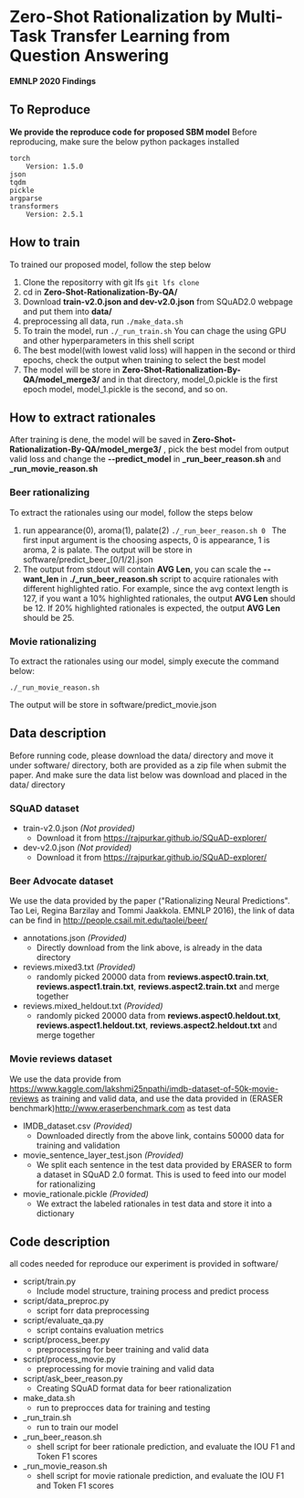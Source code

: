 # Zero-Shot Rationalization by Multi-Task Transfer Learning from Question Answering
**EMNLP 2020 Findings**
## To Reproduce
**We provide the reproduce code for proposed SBM model**
Before reproducing, make sure the below python packages installed
```
torch 
    Version: 1.5.0
json
tqdm
pickle
argparse
transformers
    Version: 2.5.1
```
## How to train
To trained our proposed model, follow the step below

1. Clone the repositorry with git lfs
    `git lfs clone`
2. cd in **Zero-Shot-Rationalization-By-QA/**
3. Download **train-v2.0.json and dev-v2.0.json** from SQuAD2.0 webpage and put them into **data/**
4. preprocessing all data, run
    `./make_data.sh`
5. To train the model, run
    `./_run_train.sh`
    You can chage the using GPU and other hyperparameters in this shell script
6. The best model(with lowest valid loss) will happen in the second or third epochs, check the output when training to select the best model
7. The model will be store in **Zero-Shot-Rationalization-By-QA/model_merge3/** and in that directory, model_0.pickle is the first epoch model, model_1.pickle is the second, and so on.

## How to extract rationales
After training is dene, the model will be saved in **Zero-Shot-Rationalization-By-QA/model_merge3/** , pick the best model from output valid loss and change the **--predict_model** in **_run_beer_reason.sh** and **_run_movie_reason.sh**

### Beer rationalizing
To extract the rationales using our model, follow the steps below
1. run appearance(0), aroma(1), palate(2)
    `./_run_beer_reason.sh 0 `
    The first input argument is the choosing aspects, 0 is appearance, 1 is aroma, 2 is palate. The output will be store in software/predict_beer_[0/1/2].json
2. The output from stdout will contain **AVG Len**, you can scale the **--want_len** in **./_run_beer_reason.sh** script to acquire rationales with different highlighted ratio. For example, since the avg context length is 127, if you want a 10% highlighted rationales, the output **AVG Len** should be 12. If 20% highlighted rationales is expected, the output **AVG Len** should be 25. 
### Movie rationalizing
To extract the rationales using our model, simply execute the command below:
```
./_run_movie_reason.sh
```
The output will be store in software/predict_movie.json

## Data description
Before running code, please download the data/ directory and move it under software/ directory, both are provided as a zip file when submit the paper.
And make sure the data list below was download and placed in the data/ directory
### SQuAD dataset
* train-v2.0.json *(Not provided)*
    * Download it from https://rajpurkar.github.io/SQuAD-explorer/
* dev-v2.0.json *(Not provided)*
    * Download it from https://rajpurkar.github.io/SQuAD-explorer/

### Beer Advocate dataset
We use the data provided by the paper ("Rationalizing Neural Predictions". Tao Lei, Regina Barzilay and Tommi Jaakkola. EMNLP 2016), the link of data can be find in http://people.csail.mit.edu/taolei/beer/
* annotations.json *(Provided)*
    * Directly download from the link above, is already in the data directory
* reviews.mixed3.txt *(Provided)*
    * randomly picked 20000 data from **reviews.aspect0.train.txt**, **reviews.aspect1.train.txt**, **reviews.aspect2.train.txt** and merge together
* reviews.mixed_heldout.txt *(Provided)*
    * randomly picked 20000 data from **reviews.aspect0.heldout.txt**, **reviews.aspect1.heldout.txt**, **reviews.aspect2.heldout.txt** and merge together

### Movie reviews dataset
We use the data provide from https://www.kaggle.com/lakshmi25npathi/imdb-dataset-of-50k-movie-reviews as training and valid data, and use the data provided in (ERASER benchmark)http://www.eraserbenchmark.com as test data

* IMDB_dataset.csv *(Provided)*
    * Downloaded directly from the above link, contains 50000 data for training and validation
* movie_sentence_layer_test.json *(Provided)*
    * We split each sentence in the test data provided by ERASER to form a dataset in SQuAD 2.0 format. This is used to feed into our model for rationalizing
* movie_rationale.pickle *(Provided)*
    * We extract the labeled rationales in test data and store it into a dictionary

## Code description
all codes needed for reproduce our experiment is provided in software/

* script/train.py
    * Include model structure, training process and predict process
* script/data_preproc.py
    * script forr data preprocessing
* script/evaluate_qa.py
    * script contains evaluation metrics
* script/process_beer.py
    * preprocessing for beer training and valid data
* script/process_movie.py
    * preprocessing for movie training and valid data
* script/ask_beer_reason.py
    * Creating SQuAD format data for beer rationalization
* make_data.sh
    * run to preprocces data for training and testing
* _run_train.sh
    * run to train our model
* _run_beer_reason.sh
    * shell script for beer rationale prediction, and evaluate the IOU F1 and Token F1 scores
* _run_movie_reason.sh
     * shell script for movie rationale prediction, and evaluate the IOU F1 and Token F1 scores

